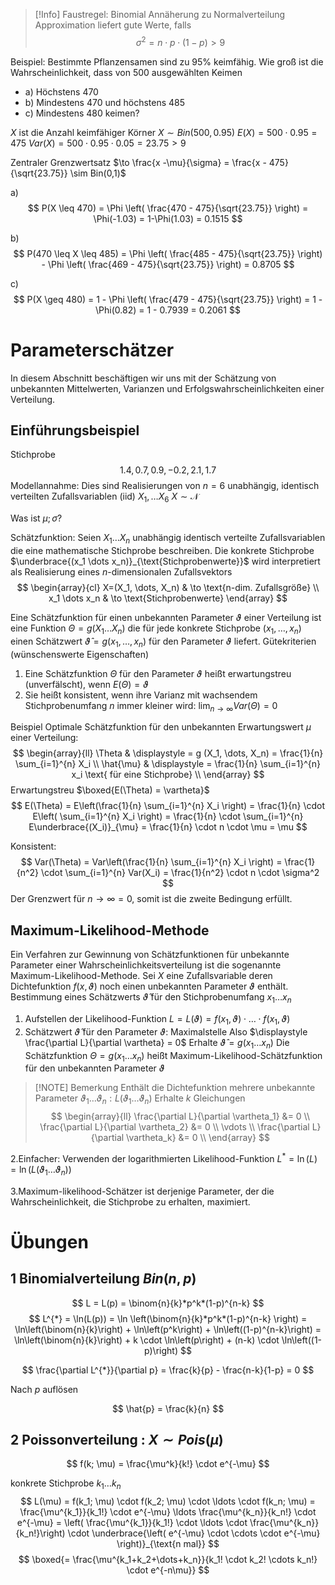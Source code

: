 
> [!Info] Faustregel: Binomial Annäherung zu Normalverteilung
> Approximation liefert gute Werte, falls
> $$
> \sigma^2 = n \cdot p \cdot (1-p) > 9
> $$

Beispiel:
Bestimmte Pflanzensamen sind zu $95\%$ keimfähig.
Wie groß ist die Wahrscheinlichkeit, dass von $500$ ausgewählten Keimen 
- a) Höchstens $470$
- b) Mindestens $470$ und höchstens $485$ 
- c) Mindestens $480$ 
keimen?

$X$ ist die Anzahl keimfähiger Körner
$X \sim Bin(500,0.95)$ 
$E(X) = 500\cdot 0.95 = 475$
$Var(X) = 500 \cdot 0.95 \cdot 0.05 = 23.75 > 9$

Zentraler Grenzwertsatz $\to \frac{x -\mu}{\sigma} = \frac{x - 475}{\sqrt{23.75}} \sim Bin(0,1)$
	
a)
$$
P(X \leq 470) = \Phi \left( \frac{470 - 475}{\sqrt{23.75}} \right) = \Phi(-1.03) = 1-\Phi(1.03) = 0.1515 
$$

b)
$$
P(470 \leq X \leq 485) = \Phi \left( \frac{485 - 475}{\sqrt{23.75}} \right) - \Phi \left( \frac{469 - 475}{\sqrt{23.75}} \right) = 0.8705
$$

c)
$$
P(X \geq 480) = 1 - \Phi \left( \frac{479 - 475}{\sqrt{23.75}} \right) = 1 - \Phi(0.82) = 1 - 0.7939 = 0.2061 
$$

# Parameterschätzer
In diesem Abschnitt beschäftigen wir uns mit der Schätzung von unbekannten Mittelwerten,  Varianzen und Erfolgswahrscheinlichkeiten einer Verteilung.

## Einführungsbeispiel
Stichprobe
$$
1.4, 0.7, 0.9, -0.2, 2.1, 1.7
$$
Modellannahme:
Dies sind Realisierungen von $n=6$ unabhängig, identisch verteilten Zufallsvariablen (iid) $X_1, \dots X_6$ $X \sim \mathcal{N}$

Was ist $\mu; \sigma$?

Schätzfunktion:
Seien $X_1 \dots X_n$ unabhängig identisch verteilte Zufallsvariablen die eine mathematische Stichprobe beschreiben. 
Die konkrete Stichprobe $\underbrace{(x_1 \dots x_n)}_{\text{Stichprobenwerte}}$ wird interpretiert als Realisierung eines $n$-dimensionalen Zufallsvektors 
$$
\begin{array}{cl}
X=(X_1, \dots, X_n) & \to \text{n-dim. Zufallsgröße} \\
x_1 \dots x_n & \to \text{Stichprobenwerte}
\end{array}
$$

Eine Schätzfunktion für einen unbekannten Parameter $\vartheta$ einer Verteilung ist eine Funktion $\Theta = g(X_1 \dots X_n)$ die für jede konkrete Stichprobe $(x_1, \dots, x_n)$ einen Schätzwert $\hat{\vartheta} = g(x_1, \dots, x_n)$ für den Parameter $\vartheta$ liefert.
Gütekriterien (wünschenswerte Eigenschaften)
1. Eine Schätzfunktion $\Theta$ für den Parameter $\vartheta$ heißt erwartungstreu (unverfälscht), wenn $E(\Theta) = \vartheta$ 
2. Sie heißt konsistent, wenn ihre Varianz mit wachsendem Stichprobenumfang $n$ immer kleiner wird:
   $\lim_{n \to \infty} Var(\Theta)=0$

Beispiel
Optimale Schätzfunktion für den unbekannten Erwartungswert $\mu$ einer Verteilung:
$$
\begin{array}{ll}
\Theta & \displaystyle = g (X_1, \dots, X_n) = \frac{1}{n} \sum_{i=1}^{n} X_i \\
\hat{\mu} & \displaystyle  = \frac{1}{n} \sum_{i=1}^{n} x_i \text{ für eine Stichprobe}
\\
\end{array}
$$
Erwartungstreu $\boxed{E(\Theta) = \vartheta}$ 
$$
E(\Theta) = E\left(\frac{1}{n} \sum_{i=1}^{n} X_i \right) = \frac{1}{n} \cdot E\left( \sum_{i=1}^{n} X_i \right) = \frac{1}{n} \cdot \sum_{i=1}^{n} E\underbrace{(X_i)}_{\mu} = \frac{1}{n} \cdot n \cdot \mu = \mu
$$

Konsistent:
$$
Var(\Theta) = Var\left(\frac{1}{n} \sum_{i=1}^{n} X_i \right) = \frac{1}{n^2} \cdot \sum_{i=1}^{n} Var(X_i) = \frac{1}{n^2} \cdot n \cdot \sigma^2
$$
Der Grenzwert für $n \to \infty = 0$, somit ist die zweite Bedingung erfüllt.

## Maximum-Likelihood-Methode
Ein Verfahren zur Gewinnung von Schätzfunktionen für unbekannte Parameter einer Wahrscheinlichkeitsverteilung ist die sogenannte Maximum-Likelihood-Methode. 
Sei $X$ eine Zufallsvariable deren Dichtefunktion $f(x,\vartheta)$ noch einen unbekannten Parameter $\vartheta$ enthält. Bestimmung eines Schätzwerts $\hat{\vartheta}$ für den Stichprobenumfang $x_1 \dots x_n$ 

1. Aufstellen der Likelihood-Funktion
   $L=L(\vartheta) = f(x_1, \vartheta) \cdot \dots \cdot f(x_1, \vartheta)$ 
2. Schätzwert $\hat \vartheta$ für den Parameter $\vartheta$: Maximalstelle
   Also $\displaystyle \frac{\partial L}{\partial \vartheta} = 0$
   Erhalte $\hat \vartheta = g(x_1 \dots x_n)$
   Die Schätzfunktion $\Theta = g(x_1 \dots x_n)$ heißt Maximum-Likelihood-Schätzfunktion für den unbekannten Parameter $\vartheta$  


> [!NOTE] Bemerkung
> Enthält die Dichtefunktion mehrere unbekannte Parameter $\vartheta_1 \dots \vartheta_n : L(\vartheta_1 \dots \vartheta_n)$ 
> Erhalte $k$ Gleichungen
> $$
> \begin{array}{ll}
> \frac{\partial L}{\partial \vartheta_1} &= 0 \\
> \frac{\partial L}{\partial \vartheta_2} &= 0 \\
> \vdots \\
> \frac{\partial L}{\partial \vartheta_k} &= 0 \\
> \end{array}
> $$

2.Einfacher:
Verwenden der logarithmierten Likelihood-Funktion $L^{*}= \ln(L) = \ln(L(\vartheta_1 \dots \vartheta_n))$  

3.Maximum-likelihood-Schätzer ist derjenige Parameter, der die Wahrscheinlichkeit, die Stichprobe zu erhalten, maximiert.

# Übungen
## 1 Binomialverteilung $Bin(n,p)$
$$
L = L(p) = \binom{n}{k}*p^k*(1-p)^{n-k}
$$
$$
L^{*} = \ln(L(p)) = \ln \left(\binom{n}{k}*p^k*(1-p)^{n-k} \right) = \ln\left(\binom{n}{k}\right) + \ln\left(p^k\right) + \ln\left((1-p)^{n-k}\right) = \ln\left(\binom{n}{k}\right) + k \cdot \ln\left(p\right) + (n-k) \cdot \ln\left((1-p)\right) 
$$

$$
\frac{\partial L^{*}}{\partial p} = \frac{k}{p} - \frac{n-k}{1-p} = 0
$$

Nach $p$ auflösen

$$
\hat{p} = \frac{k}{n}
$$

## 2 Poissonverteilung : $X\sim Pois(\mu)$
$$
f(k; \mu) = \frac{\mu^k}{k!} \cdot e^{-\mu}
$$

konkrete Stichprobe $k_1 \dots k_n$ 
$$
L(\mu) = f(k_1; \mu) \cdot f(k_2; \mu) \cdot \ldots \cdot f(k_n; \mu) = \frac{\mu^{k_1}}{k_1!} \cdot e^{-\mu} \ldots \frac{\mu^{k_n}}{k_n!} \cdot e^{-\mu} = \left( \frac{\mu^{k_1}}{k_1!} \cdot \ldots \cdot \frac{\mu^{k_n}}{k_n!}\right) \cdot \underbrace{\left( e^{-\mu} \cdot \cdots \cdot e^{-\mu} \right)}_{\text{n mal}}
$$
$$
\boxed{= \frac{\mu^{k_1+k_2+\dots+k_n}}{k_1! \cdot k_2! \cdots k_n!} \cdot e^{-n\mu}}
$$
